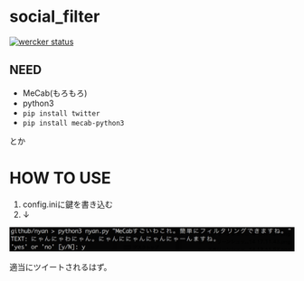 # social_filter

[![wercker status](https://app.wercker.com/status/7749870bec9e065bade5b1e4610aca10/s/master "wercker status")](https://app.wercker.com/project/byKey/7749870bec9e065bade5b1e4610aca10)

## NEED

- MeCab(もろもろ)
- python3
- `pip install twitter`
- `pip install mecab-python3`

とか

# HOW TO USE

1. config.iniに鍵を書き込む
2. ↓

![howtouse](howtouse.png "にゃーん")


適当にツイートされるはず。